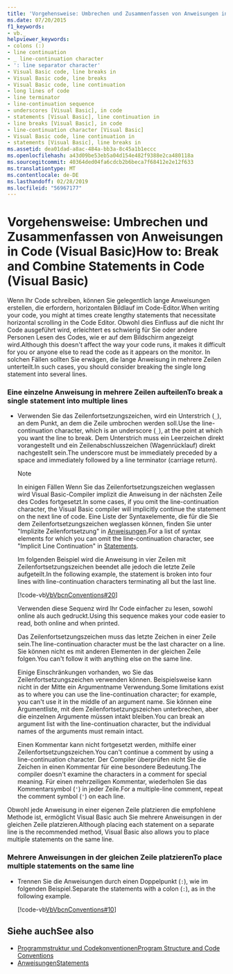 ```yaml
---
title: 'Vorgehensweise: Umbrechen und Zusammenfassen von Anweisungen in Code (Visual Basic)'
ms.date: 07/20/2015
f1_keywords:
- vb._
helpviewer_keywords:
- colons (:)
- line continuation
- _ line-continuation character
- ': line separator character'
- Visual Basic code, line breaks in
- Visual Basic code, line breaks
- Visual Basic code, line continuation
- long lines of code
- line terminator
- line-continuation sequence
- underscores [Visual Basic], in code
- statements [Visual Basic], line continuation in
- line breaks [Visual Basic], in code
- line-continuation character [Visual Basic]
- Visual Basic code, line continuation in
- statements [Visual Basic], line breaks in
ms.assetid: dea01dad-a8ac-484a-bb3a-8c45a1b1eccc
ms.openlocfilehash: a43d09be53eb5a04d154e482f9388e2ca480118a
ms.sourcegitcommit: 40364ded04fa6cdcb2b6beca7f68412e2e12f633
ms.translationtype: MT
ms.contentlocale: de-DE
ms.lasthandoff: 02/28/2019
ms.locfileid: "56967177"
---
```

# <a name="how-to-break-and-combine-statements-in-code-visual-basic"></a><span data-ttu-id="1ad3d-102">Vorgehensweise: Umbrechen und Zusammenfassen von Anweisungen in Code (Visual Basic)</span><span class="sxs-lookup"><span data-stu-id="1ad3d-102">How to: Break and Combine Statements in Code (Visual Basic)</span></span>
<span data-ttu-id="1ad3d-103">Wenn Ihr Code schreiben, können Sie gelegentlich lange Anweisungen erstellen, die erfordern, horizontalen Bildlauf im Code-Editor.</span><span class="sxs-lookup"><span data-stu-id="1ad3d-103">When writing your code, you might at times create lengthy statements that necessitate horizontal scrolling in the Code Editor.</span></span> <span data-ttu-id="1ad3d-104">Obwohl dies Einfluss auf die nicht Ihr Code ausgeführt wird, erleichtert es schwierig für Sie oder andere Personen Lesen des Codes, wie er auf dem Bildschirm angezeigt wird.</span><span class="sxs-lookup"><span data-stu-id="1ad3d-104">Although this doesn't affect the way your code runs, it makes it difficult for you or anyone else to read the code as it appears on the monitor.</span></span> <span data-ttu-id="1ad3d-105">In solchen Fällen sollten Sie erwägen, die lange Anweisung in mehrere Zeilen unterteilt.</span><span class="sxs-lookup"><span data-stu-id="1ad3d-105">In such cases, you should consider breaking the single long statement into several lines.</span></span>  
  
### <a name="to-break-a-single-statement-into-multiple-lines"></a><span data-ttu-id="1ad3d-106">Eine einzelne Anweisung in mehrere Zeilen aufteilen</span><span class="sxs-lookup"><span data-stu-id="1ad3d-106">To break a single statement into multiple lines</span></span>  
  
-   <span data-ttu-id="1ad3d-107">Verwenden Sie das Zeilenfortsetzungszeichen, wird ein Unterstrich (`_`), an dem Punkt, an dem die Zeile umbrochen werden soll.</span><span class="sxs-lookup"><span data-stu-id="1ad3d-107">Use the line-continuation character, which is an underscore (`_`), at the point at which you want the line to break.</span></span> <span data-ttu-id="1ad3d-108">Dem Unterstrich muss ein Leerzeichen direkt vorangestellt und ein Zeilenabschlusszeichen (Wagenrücklauf) direkt nachgestellt sein.</span><span class="sxs-lookup"><span data-stu-id="1ad3d-108">The underscore must be immediately preceded by a space and immediately followed by a line terminator (carriage return).</span></span>  
  
    > [!NOTE]
    >  <span data-ttu-id="1ad3d-109">In einigen Fällen Wenn Sie das Zeilenfortsetzungszeichen weglassen wird Visual Basic-Compiler implizit die Anweisung in der nächsten Zeile des Codes fortgesetzt.</span><span class="sxs-lookup"><span data-stu-id="1ad3d-109">In some cases, if you omit the line-continuation character, the Visual Basic compiler will implicitly continue the statement on the next line of code.</span></span> <span data-ttu-id="1ad3d-110">Eine Liste der Syntaxelemente, die für die Sie dem Zeilenfortsetzungszeichen weglassen können, finden Sie unter "Implizite Zeilenfortsetzung" in [Anweisungen](../../../visual-basic/programming-guide/language-features/statements.md).</span><span class="sxs-lookup"><span data-stu-id="1ad3d-110">For a list of syntax elements for which you can omit the line-continuation character, see "Implicit Line Continuation" in [Statements](../../../visual-basic/programming-guide/language-features/statements.md).</span></span>  
  
     <span data-ttu-id="1ad3d-111">Im folgenden Beispiel wird die Anweisung in vier Zeilen mit Zeilenfortsetzungszeichen beendet alle jedoch die letzte Zeile aufgeteilt.</span><span class="sxs-lookup"><span data-stu-id="1ad3d-111">In the following example, the statement is broken into four lines with line-continuation characters terminating all but the last line.</span></span>  
  
     [!code-vb[VbVbcnConventions#20](~/samples/snippets/visualbasic/VS_Snippets_VBCSharp/VbVbcnConventions/VB/Class1.vb#20)]  
  
     <span data-ttu-id="1ad3d-112">Verwenden diese Sequenz wird Ihr Code einfacher zu lesen, sowohl online als auch gedruckt.</span><span class="sxs-lookup"><span data-stu-id="1ad3d-112">Using this sequence makes your code easier to read, both online and when printed.</span></span>  
  
     <span data-ttu-id="1ad3d-113">Das Zeilenfortsetzungszeichen muss das letzte Zeichen in einer Zeile sein.</span><span class="sxs-lookup"><span data-stu-id="1ad3d-113">The line-continuation character must be the last character on a line.</span></span> <span data-ttu-id="1ad3d-114">Sie können nicht es mit anderen Elementen in der gleichen Zeile folgen.</span><span class="sxs-lookup"><span data-stu-id="1ad3d-114">You can't follow it with anything else on the same line.</span></span>  
  
     <span data-ttu-id="1ad3d-115">Einige Einschränkungen vorhanden, wo Sie das Zeilenfortsetzungszeichen verwenden können. Beispielsweise kann nicht in der Mitte ein Argumentname Verwendung.</span><span class="sxs-lookup"><span data-stu-id="1ad3d-115">Some limitations exist as to where you can use the line-continuation character; for example, you can't use it in the middle of an argument name.</span></span> <span data-ttu-id="1ad3d-116">Sie können eine Argumentliste, mit dem Zeilenfortsetzungszeichen unterbrechen, aber die einzelnen Argumente müssen intakt bleiben.</span><span class="sxs-lookup"><span data-stu-id="1ad3d-116">You can break an argument list with the line-continuation character, but the individual names of the arguments must remain intact.</span></span>  
  
     <span data-ttu-id="1ad3d-117">Einen Kommentar kann nicht fortgesetzt werden, mithilfe einer Zeilenfortsetzungszeichen.</span><span class="sxs-lookup"><span data-stu-id="1ad3d-117">You can't continue a comment by using a line-continuation character.</span></span> <span data-ttu-id="1ad3d-118">Der Compiler überprüfen nicht Sie die Zeichen in einen Kommentar für eine besondere Bedeutung.</span><span class="sxs-lookup"><span data-stu-id="1ad3d-118">The compiler doesn't examine the characters in a comment for special meaning.</span></span> <span data-ttu-id="1ad3d-119">Für einen mehrzeiligen Kommentar, wiederholen Sie das Kommentarsymbol (`'`) in jeder Zeile.</span><span class="sxs-lookup"><span data-stu-id="1ad3d-119">For a multiple-line comment, repeat the comment symbol (`'`) on each line.</span></span>  
  
 <span data-ttu-id="1ad3d-120">Obwohl jede Anweisung in einer eigenen Zeile platzieren die empfohlene Methode ist, ermöglicht Visual Basic auch Sie mehrere Anweisungen in der gleichen Zeile platzieren.</span><span class="sxs-lookup"><span data-stu-id="1ad3d-120">Although placing each statement on a separate line is the recommended method, Visual Basic also allows you to place multiple statements on the same line.</span></span>  
  
### <a name="to-place-multiple-statements-on-the-same-line"></a><span data-ttu-id="1ad3d-121">Mehrere Anweisungen in der gleichen Zeile platzieren</span><span class="sxs-lookup"><span data-stu-id="1ad3d-121">To place multiple statements on the same line</span></span>  
  
-   <span data-ttu-id="1ad3d-122">Trennen Sie die Anweisungen durch einen Doppelpunkt (`:`), wie im folgenden Beispiel.</span><span class="sxs-lookup"><span data-stu-id="1ad3d-122">Separate the statements with a colon (`:`), as in the following example.</span></span>  
  
     [!code-vb[VbVbcnConventions#10](~/samples/snippets/visualbasic/VS_Snippets_VBCSharp/VbVbcnConventions/VB/Class1.vb#10)]  
  
## <a name="see-also"></a><span data-ttu-id="1ad3d-123">Siehe auch</span><span class="sxs-lookup"><span data-stu-id="1ad3d-123">See also</span></span>
- [<span data-ttu-id="1ad3d-124">Programmstruktur und Codekonventionen</span><span class="sxs-lookup"><span data-stu-id="1ad3d-124">Program Structure and Code Conventions</span></span>](../../../visual-basic/programming-guide/program-structure/program-structure-and-code-conventions.md)
- [<span data-ttu-id="1ad3d-125">Anweisungen</span><span class="sxs-lookup"><span data-stu-id="1ad3d-125">Statements</span></span>](../../../visual-basic/programming-guide/language-features/statements.md)

